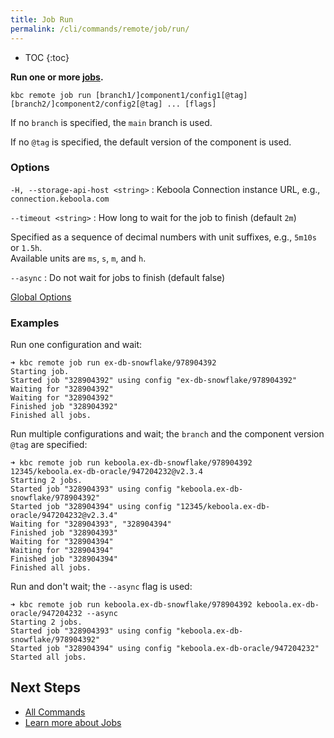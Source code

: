 ```yaml
---
title: Job Run
permalink: /cli/commands/remote/job/run/
---
```


* TOC
{:toc}

**Run one or more [jobs](https://help.keboola.com/management/jobs/).**

```
kbc remote job run [branch1/]component1/config1[@tag] [branch2/]component2/config2[@tag] ... [flags]
```

If no `branch` is specified, the `main` branch is used.

If no `@tag` is specified, the default version of the component is used.

### Options

`-H, --storage-api-host <string>`
: Keboola Connection instance URL, e.g., `connection.keboola.com`

`--timeout <string>`
: How long to wait for the job to finish (default `2m`)
  
  Specified as a sequence of decimal numbers with unit suffixes, e.g., `5m10s` or `1.5h`.  
  Available units are `ms`, `s`, `m`, and `h`.

`--async`
: Do not wait for jobs to finish (default false)

[Global Options](/cli/commands/#global-options)

### Examples

Run one configuration and wait:
```
➜ kbc remote job run ex-db-snowflake/978904392
Starting job.
Started job "328904392" using config "ex-db-snowflake/978904392"
Waiting for "328904392"
Waiting for "328904392"
Finished job "328904392"
Finished all jobs.
```

Run multiple configurations and wait; the `branch` and the component version `@tag` are specified:
```
➜ kbc remote job run keboola.ex-db-snowflake/978904392 12345/keboola.ex-db-oracle/947204232@v2.3.4 
Starting 2 jobs.
Started job "328904393" using config "keboola.ex-db-snowflake/978904392"
Started job "328904394" using config "12345/keboola.ex-db-oracle/947204232@v2.3.4"
Waiting for "328904393", "328904394"
Finished job "328904393"
Waiting for "328904394"
Waiting for "328904394"
Finished job "328904394"
Finished all jobs.
```

Run and don't wait; the `--async` flag is used:
```
➜ kbc remote job run keboola.ex-db-snowflake/978904392 keboola.ex-db-oracle/947204232 --async
Starting 2 jobs.
Started job "328904393" using config "keboola.ex-db-snowflake/978904392"
Started job "328904394" using config "keboola.ex-db-oracle/947204232"
Started all jobs.
```

## Next Steps

- [All Commands](/cli/commands/)
- [Learn more about Jobs](https://help.keboola.com/management/jobs/)
